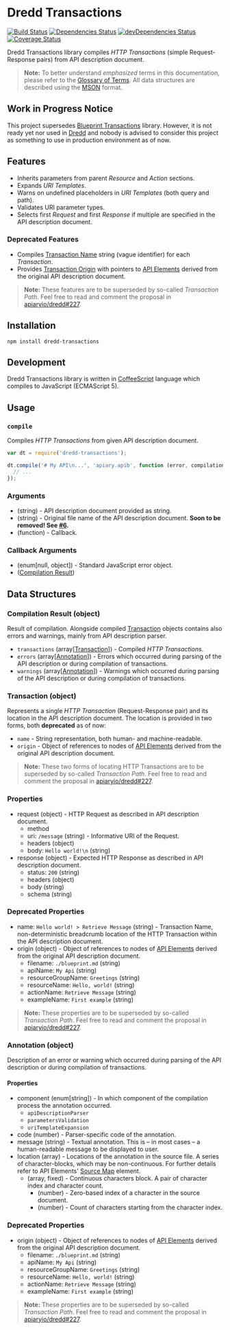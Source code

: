 # Dredd Transactions

[![Build Status](https://travis-ci.org/apiaryio/dredd-transactions.png?branch=master)](https://travis-ci.org/apiaryio/dredd-transactions)
[![Dependencies Status](https://david-dm.org/apiaryio/dredd-transactions.png)](https://david-dm.org/apiaryio/dredd-transactions)
[![devDependencies Status](https://david-dm.org/apiaryio/dredd-transactions/dev-status.png)](https://david-dm.org/apiaryio/dredd-transactions#info=devDependencies)
[![Coverage Status](https://coveralls.io/repos/github/apiaryio/dredd-transactions/badge.svg?branch=master)](https://coveralls.io/github/apiaryio/dredd-transactions?branch=master)

Dredd Transactions library compiles *HTTP Transactions* (simple Request-Response pairs) from API description document.

> **Note:** To better understand *emphasized* terms in this documentation, please refer to the [Glossary of Terms][api-blueprint-glossary]. All data structures are described using the [MSON][mson-spec] format.


## Work in Progress Notice

This project supersedes [Blueprint Transactions][blueprint-transactions] library. However, it is not ready yet nor used in [Dredd][dredd] and nobody is advised to consider this project as something to use in production environment as of now.


## Features

* Inherits parameters from parent *Resource* and *Action* sections.
* Expands *URI Templates*.
* Warns on undefined placeholders in *URI Templates* (both query and path).
* Validates URI parameter types.
* Selects first *Request* and first *Response* if multiple are specified in the API description document.


### Deprecated Features

* Compiles [Transaction Name][transaction-object-spec] string (vague identifier) for each *Transaction*.
* Provides [Transaction Origin][transaction-object-spec] with pointers to [API Elements][api-elements] derived from the original API description document.

> **Note:** These features are to be superseded by so-called _Transaction Path_. Feel free to read and comment the proposal in [apiaryio/dredd#227](https://github.com/apiaryio/dredd/issues/227).


## Installation

```
npm install dredd-transactions
```


## Development

Dredd Transactions library is written in [CoffeeScript](http://coffeescript.org/) language which compiles to JavaScript (ECMAScript 5).


## Usage

### `compile`

Compiles *HTTP Transactions* from given API description document.

```javascript
var dt = require('dredd-transactions');

dt.compile('# My API\n...', 'apiary.apib', function (error, compilationResult) {
  // ...
});
```

### Arguments

- (string) - API description document provided as string.
- (string) - Original file name of the API description document. **Soon to be removed! See [#6][filename-deprecation].**
- (function) - Callback.

### Callback Arguments

- (enum[null, object]) - Standard JavaScript error object.
- ([Compilation Result][compilation-result-object-spec])


## Data Structures

<a name="compilation-result-object"></a>
### Compilation Result (object)

Result of compilation. Alongside compiled [Transaction][transaction-object-spec] objects contains also errors and warnings, mainly from API description parser.

- `transactions` (array[[Transaction][transaction-object-spec]]) - Compiled _HTTP Transactions_.
- `errors` (array[[Annotation][annotation-object-spec]]) - Errors which occurred during parsing of the API description or during compilation of transactions.
- `warnings` (array[[Annotation][annotation-object-spec]]) - Warnings which occurred during parsing of the API description or during compilation of transactions.

<a name="transaction-object"></a>
### Transaction (object)

Represents a single *HTTP Transaction* (Request-Response pair) and its location in the API description document. The location is provided in two forms, both **deprecated** as of now:

- `name` - String representation, both human- and machine-readable.
- `origin` - Object of references to nodes of [API Elements][api-elements] derived from the original API description document.

> **Note:** These two forms of locating HTTP Transactions are to be superseded by so-called _Transaction Path_. Feel free to read and comment the proposal in [apiaryio/dredd#227](https://github.com/apiaryio/dredd/issues/227).


### Properties

- request (object) - HTTP Request as described in API description document.
    - method
    - uri: `/message` (string) - Informative URI of the Request.
    - headers (object)
    - body: `Hello world!\n` (string)
- response (object) - Expected HTTP Response as described in API description document.
    - status: `200` (string)
    - headers (object)
    - body (string)
    - schema (string)


### Deprecated Properties

- name: `Hello world! > Retrieve Message` (string) - Transaction Name, non-deterministic breadcrumb location of the HTTP Transaction within the API description document.
- origin (object) - Object of references to nodes of [API Elements][api-elements] derived from the original API description document.
    - filename: `./blueprint.md` (string)
    - apiName: `My Api` (string)
    - resourceGroupName: `Greetings` (string)
    - resourceName: `Hello, world!` (string)
    - actionName: `Retrieve Message` (string)
    - exampleName: `First example` (string)

> **Note:** These properties are to be superseded by so-called _Transaction Path_. Feel free to read and comment the proposal in [apiaryio/dredd#227](https://github.com/apiaryio/dredd/issues/227).


<a name="annotation-object"></a>
### Annotation (object)

Description of an error or warning which occurred during parsing of the API description or during compilation of transactions.

#### Properties

- component (enum[string]) - In which component of the compilation process the annotation occurred.
    - `apiDescriptionParser`
    - `parametersValidation`
    - `uriTemplateExpansion`
- code (number) - Parser-specific code of the annotation.
- message (string) - Textual annotation. This is – in most cases – a human-readable message to be displayed to user.
- location (array) - Locations of the annotation in the source file. A series of character-blocks, which may be non-continuous. For further details refer to API Elements' [Source Map](source-map) element.
    - (array, fixed) - Continuous characters block. A pair of character index and character count.
        - (number) - Zero-based index of a character in the source document.
        - (number) - Count of characters starting from the character index.

### Deprecated Properties

- origin (object) - Object of references to nodes of [API Elements][api-elements] derived from the original API description document.
    - filename: `./blueprint.md` (string)
    - apiName: `My Api` (string)
    - resourceGroupName: `Greetings` (string)
    - resourceName: `Hello, world!` (string)
    - actionName: `Retrieve Message` (string)
    - exampleName: `First example` (string)

> **Note:** These properties are to be superseded by so-called _Transaction Path_. Feel free to read and comment the proposal in [apiaryio/dredd#227](https://github.com/apiaryio/dredd/issues/227).


[dredd]: https://github.com/apiaryio/dredd
[mson-spec]: https://github.com/apiaryio/mson
[api-elements]: http://api-elements.readthedocs.org/
[api-blueprint-glossary]: https://github.com/apiaryio/api-blueprint/blob/master/Glossary%20of%20Terms.md
[blueprint-transactions]: https://github.com/apiaryio/blueprint-transactions/


[filename-deprecation]: https://github.com/apiaryio/dredd-transactions/issues/6
[compilation-result-object-spec]: #compilation-result-object
[transaction-object-spec]: #transaction-object
[annotation-object-spec]: #annotation-object
[source-map]: https://github.com/refractproject/refract-spec/blob/master/namespaces/parse-result-namespace.md#source-map-element
